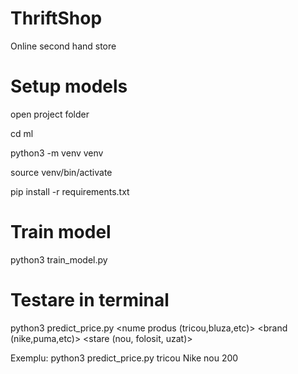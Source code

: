 # ThriftShop
Online second hand store

# Setup models
open project folder

cd ml

python3 -m venv venv

source venv/bin/activate

pip install -r requirements.txt

# Train model

python3 train_model.py

# Testare in terminal

python3 predict_price.py <nume produs (tricou,bluza,etc)> <brand (nike,puma,etc)> <stare (nou, folosit, uzat)>

Exemplu: python3 predict_price.py tricou Nike nou 200




